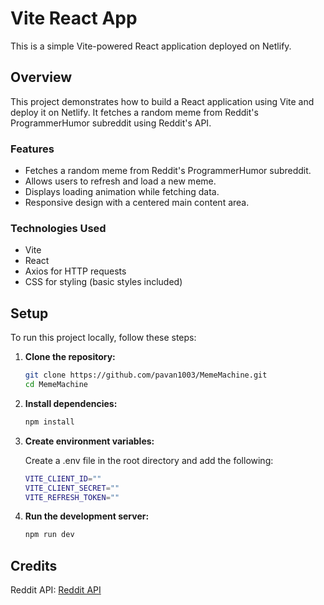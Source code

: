 # Vite React App

This is a simple Vite-powered React application deployed on Netlify.

## Overview

This project demonstrates how to build a React application using Vite and deploy it on Netlify. It fetches a random meme from Reddit's ProgrammerHumor subreddit using Reddit's API.

### Features

- Fetches a random meme from Reddit's ProgrammerHumor subreddit.
- Allows users to refresh and load a new meme.
- Displays loading animation while fetching data.
- Responsive design with a centered main content area.

### Technologies Used

- Vite
- React
- Axios for HTTP requests
- CSS for styling (basic styles included)

## Setup

To run this project locally, follow these steps:

1. **Clone the repository:**

   ```bash
   git clone https://github.com/pavan1003/MemeMachine.git
   cd MemeMachine
   ```

2. **Install dependencies:**

   ```bash
   npm install
   ```

3. **Create environment variables:**

   Create a .env file in the root directory and add the following:

   ```bash
   VITE_CLIENT_ID=""
   VITE_CLIENT_SECRET=""
   VITE_REFRESH_TOKEN=""
   ```

4. **Run the development server:**

   ```bash
   npm run dev

   ```

## Credits

Reddit API: [Reddit API](https://www.reddit.com/dev/api/)
